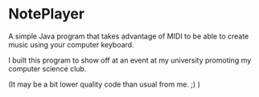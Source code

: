 NotePlayer
==========

A simple Java program that takes advantage of MIDI to be able to create music using your computer keyboard.

I built this program to show off at an event at my university promoting my computer science club.

(It may be a bit lower quality code than usual from me. ;) )
